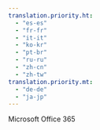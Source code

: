 ```yaml
---
translation.priority.ht: 
  - "es-es"
  - "fr-fr"
  - "it-it"
  - "ko-kr"
  - "pt-br"
  - "ru-ru"
  - "zh-cn"
  - "zh-tw"
translation.priority.mt: 
  - "de-de"
  - "ja-jp"
---
```

Microsoft Office 365